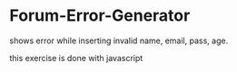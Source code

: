 # Forum-Error-Generator
shows error while inserting invalid  name, email, pass, age. 

this exercise is done with javascript
